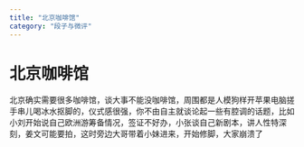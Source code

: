```yaml
---
title: "北京咖啡馆"
category: "段子与微评"
---
```

# 北京咖啡馆

北京确实需要很多咖啡馆，谈大事不能没咖啡馆，周围都是人模狗样开苹果电脑搓手串儿喝冰水抠脚的，仪式感很强，你不由自主就谈论起一些有腔调的话题，比如小刘开始说自己欧洲游筹备情况，签证不好办，小张谈自己新剧本，讲人性特深刻，姜文可能要拍，这时旁边大哥带着小妹进来，开始修脚，大家崩溃了

